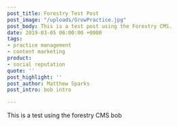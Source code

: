 ```yaml
---
post_title: Forestry Test Post
post_image: "/uploads/GrowPractice.jpg"
post_body: This is a test post using the Forestry CMS.
date: 2019-03-05 06:00:00 +0000
tags:
- practice management
- content marketing
product:
- social reputation
quote: ''
post_highlight: ''
post_author: Matthew Sparks
post_intro: bob intro

---
```

This is a test using the forestry CMS bob